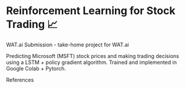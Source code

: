 # Reinforcement Learning for Stock Trading 📈

WAT.ai Submission - take-home project for WAT.ai

Predicting Microsoft (MSFT) stock prices and making trading decisions using a LSTM + policy gradient algorithm.
Trained and implemented in Google Colab + Pytorch.

References


